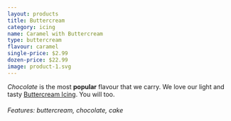 ```yaml
---
layout: products
title: Buttercream
category: icing
name: Caramel with Buttercream
type: buttercream
flavour: caramel
single-price: $2.99
dozen-price: $22.99
image: product-1.svg
---
```


*Chocolate* is the most **popular** flavour that we carry. We love our light and tasty [Buttercream Icing](https://en.wikipedia.org/wiki/Buttercream). You will too.
###### Features: buttercream, chocolate, cake